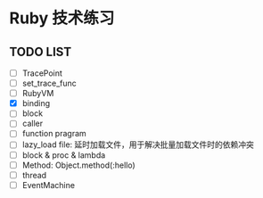 # Ruby 技术练习

## TODO LIST

- [ ] TracePoint
- [ ] set_trace_func
- [ ] RubyVM
- [X] binding
- [ ] block
- [ ] caller
- [ ] function pragram
- [ ] lazy_load file: 延时加载文件，用于解决批量加载文件时的依赖冲突
- [ ] block & proc & lambda
- [ ] Method: Object.method(:hello)
- [ ] thread
- [ ] EventMachine
